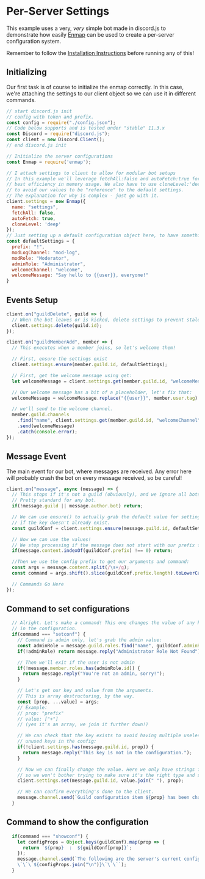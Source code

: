 # Per-Server Settings

This example uses a very, _very_ simple bot made in discord.js to demonstrate how easily [Enmap](https://www.npmjs.com/package/enmap) can be used to create a per-server configuration system.

Remember to follow the [Installation Instructions](../install/) before running any of this!

## Initializing

Our first task is of course to initialize the enmap correctly. In this case, we're attaching the settings to our client object so we can use it in different commands.

```javascript
// start discord.js init
// config with token and prefix.
const config = require("./config.json"); 
// Code below supports and is tested under "stable" 11.3.x
const Discord = require("discord.js");
const client = new Discord.Client();
// end discord.js init

// Initialize the server configurations
const Enmap = require('enmap');

// I attach settings to client to allow for modular bot setups
// In this example we'll leverage fetchAll:false and autoFetch:true for
// best efficiency in memory usage. We also have to use cloneLevel:'deep'
// to avoid our values to be "reference" to the default settings.
// The explanation for why is complex - just go with it.
client.settings = new Enmap({
  name: "settings",
  fetchAll: false,
  autoFetch: true,
  cloneLevel: 'deep'
});
// Just setting up a default configuration object here, to have somethign to insert.
const defaultSettings = {
  prefix: "!",
  modLogChannel: "mod-log",
  modRole: "Moderator",
  adminRole: "Administrator",
  welcomeChannel: "welcome",
  welcomeMessage: "Say hello to {{user}}, everyone!"
}
```

## Events Setup

```javascript
client.on("guildDelete", guild => {
  // When the bot leaves or is kicked, delete settings to prevent stale entries.
  client.settings.delete(guild.id);
});

client.on("guildMemberAdd", member => {
  // This executes when a member joins, so let's welcome them!

  // First, ensure the settings exist
  client.settings.ensure(member.guild.id, defaultSettings);

  // First, get the welcome message using get: 
  let welcomeMessage = client.settings.get(member.guild.id, "welcomeMessage");

  // Our welcome message has a bit of a placeholder, let's fix that:
  welcomeMessage = welcomeMessage.replace("{{user}}", member.user.tag)

  // we'll send to the welcome channel.
  member.guild.channels
    .find("name", client.settings.get(member.guild.id, "welcomeChannel"))
    .send(welcomeMessage)
    .catch(console.error);
});
```

## Message Event

The main event for our bot, where messages are received. Any error here will probably crash the bot on every message received, so be careful!

```javascript
client.on("message", async (message) => {
  // This stops if it's not a guild (obviously), and we ignore all bots.
  // Pretty standard for any bot.
  if(!message.guild || message.author.bot) return;

  // We can use ensure() to actually grab the default value for settings,
  // if the key doesn't already exist. 
  const guildConf = client.settings.ensure(message.guild.id, defaultSettings);

  // Now we can use the values! 
  // We stop processing if the message does not start with our prefix for this guild.
  if(message.content.indexOf(guildConf.prefix) !== 0) return;

  //Then we use the config prefix to get our arguments and command:
  const args = message.content.split(/\s+/g);
  const command = args.shift().slice(guildConf.prefix.length).toLowerCase();

  // Commands Go Here
});
```

## Command to set configurations

```javascript
  // Alright. Let's make a command! This one changes the value of any key
  // in the configuration.
  if(command === "setconf") {
    // Command is admin only, let's grab the admin value: 
    const adminRole = message.guild.roles.find("name", guildConf.adminRole);
    if(!adminRole) return message.reply("Administrator Role Not Found");

    // Then we'll exit if the user is not admin
    if(!message.member.roles.has(adminRole.id)) {
      return message.reply("You're not an admin, sorry!");
    }

    // Let's get our key and value from the arguments. 
    // This is array destructuring, by the way. 
    const [prop, ...value] = args;
    // Example: 
    // prop: "prefix"
    // value: ["+"]
    // (yes it's an array, we join it further down!)

    // We can check that the key exists to avoid having multiple useless, 
    // unused keys in the config:
    if(!client.settings.has(message.guild.id, prop)) {
      return message.reply("This key is not in the configuration.");
    }

    // Now we can finally change the value. Here we only have strings for values 
    // so we won't bother trying to make sure it's the right type and such. 
    client.settings.set(message.guild.id, value.join(" "), prop);

    // We can confirm everything's done to the client.
    message.channel.send(`Guild configuration item ${prop} has been changed to:\n\`${value.join(" ")}\``);
  }
```

## Command to show the configuration

```javascript
  if(command === "showconf") {
    let configProps = Object.keys(guildConf).map(prop => {
      return `${prop}  :  ${guildConf[prop]}`;
    });
    message.channel.send(`The following are the server's current configuration:
    \`\`\`${configProps.join("\n")}\`\`\``);
  }
```

